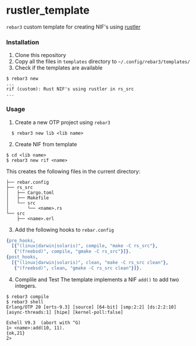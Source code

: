 # rustler_template
`rebar3` custom template for creating NIF's using [rustler](https://github.com/hansihe/rustler)

### Installation
1. Clone this repository
2. Copy all the files in `templates` directory to `~/.config/rebar3/templates/`
3. Check if the templates are available
```
$ rebar3 new
...
rif (custom): Rust NIF's using rustler in rs_src
...
```

### Usage
1. Create a new OTP project using `rebar3`
```
  $ rebar3 new lib <lib name>
```

2. Create NIF from template
```
$ cd <lib name>
$ rebar3 new rif <name>
```

This creates the following files in the current directory:

```
├── rebar.config
├── rs_src
│   ├── Cargo.toml
│   ├── Makefile
│   └── src
│       └── <name>.rs
└── src
    ├── <name>.erl	
```

3. Add the following hooks to `rebar.config`
```erlang
{pre_hooks,
  [{"(linux|darwin|solaris)", compile, "make -C rs_src"},
   {"(freebsd)", compile, "gmake -C rs_src"}]}.
{post_hooks,
  [{"(linux|darwin|solaris)", clean, "make -C rs_src clean"},
   {"(freebsd)", clean, "gmake -C rs_src clean"}]}.
```

4. Complile and Test
The template implements a NIF `add()` to add two integers.

```
$ rebar3 compile
$ rebar3 shell
Erlang/OTP 20 [erts-9.3] [source] [64-bit] [smp:2:2] [ds:2:2:10] [async-threads:1] [hipe] [kernel-poll:false]

Eshell V9.3  (abort with ^G)
1> <name>:add(10, 11).
{ok,21}
2> 
```


